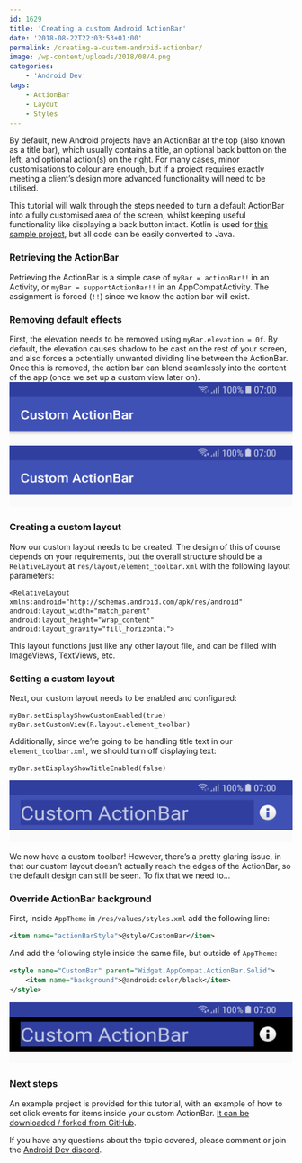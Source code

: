 ```yaml
---
id: 1629
title: 'Creating a custom Android ActionBar'
date: '2018-08-22T22:03:53+01:00'
permalink: /creating-a-custom-android-actionbar/
image: /wp-content/uploads/2018/08/4.png
categories:
    - 'Android Dev'
tags:
    - ActionBar
    - Layout
    - Styles
---
```


By default, new Android projects have an ActionBar at the top (also known as a title bar), which usually contains a title, an optional back button on the left, and optional action(s) on the right. For many cases, minor customisations to colour are enough, but if a project requires exactly meeting a client’s design more advanced functionality will need to be utilised.

This tutorial will walk through the steps needed to turn a default ActionBar into a fully customised area of the screen, whilst keeping useful functionality like displaying a back button intact. Kotlin is used for [this sample project](https://github.com/JakeSteam/BlogCustomActionBar), but all code can be easily converted to Java.

### Retrieving the ActionBar

Retrieving the ActionBar is a simple case of `myBar = actionBar!!` in an Activity, or `myBar = supportActionBar!!` in an AppCompatActivity. The assignment is forced (`!!`) since we know the action bar will exist.

### Removing default effects

First, the elevation needs to be removed using `myBar.elevation = 0f`. By default, the elevation causes shadow to be cast on the rest of your screen, and also forces a potentially unwanted dividing line between the ActionBar. Once this is removed, the action bar can blend seamlessly into the content of the app (once we set up a custom view later on).  
![1](/wp-content/uploads/2018/08/1.png)  
![2](/wp-content/uploads/2018/08/2.png)

### Creating a custom layout

Now our custom layout needs to be created. The design of this of course depends on your requirements, but the overall structure should be a `RelativeLayout` at `res/layout/element_toolbar.xml` with the following layout parameters:

```
<RelativeLayout xmlns:android="http://schemas.android.com/apk/res/android"
android:layout_width="match_parent"
android:layout_height="wrap_content"
android:layout_gravity="fill_horizontal">
```

This layout functions just like any other layout file, and can be filled with ImageViews, TextViews, etc.

### Setting a custom layout

Next, our custom layout needs to be enabled and configured:

```
myBar.setDisplayShowCustomEnabled(true)
myBar.setCustomView(R.layout.element_toolbar)
```

Additionally, since we’re going to be handling title text in our `element_toolbar.xml`, we should turn off displaying text:

```
myBar.setDisplayShowTitleEnabled(false)
```

![3](/wp-content/uploads/2018/08/3.png)

We now have a custom toolbar! However, there’s a pretty glaring issue, in that our custom layout doesn’t actually reach the edges of the ActionBar, so the default design can still be seen. To fix that we need to…

### Override ActionBar background

First, inside `AppTheme` in `/res/values/styles.xml` add the following line:

```xml
<item name="actionBarStyle">@style/CustomBar</item>
```

And add the following style inside the same file, but outside of `AppTheme`:

```xml
<style name="CustomBar" parent="Widget.AppCompat.ActionBar.Solid">
    <item name="background">@android:color/black</item>
</style>
```

![4](/wp-content/uploads/2018/08/4.png)

### Next steps

An example project is provided for this tutorial, with an example of how to set click events for items inside your custom ActionBar. [It can be downloaded / forked from GitHub](https://github.com/JakeSteam/BlogCustomActionBar).

If you have any questions about the topic covered, please comment or join the [Android Dev discord](https://discord.gg/xAkTmkZ).
